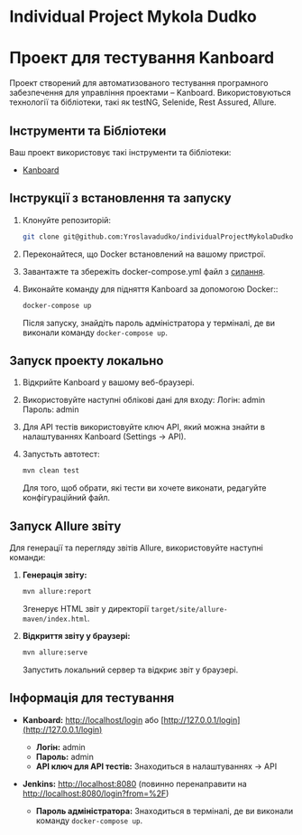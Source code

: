 # Individual Project Mykola Dudko

# Проект для тестування Kanboard
Проект створений для автоматизованого тестування програмного забезпечення для управління проектами – Kanboard.
Використовуються технології та бібліотеки, такі як testNG, Selenide, Rest Assured, Allure.

## Інструменти та Бібліотеки
Ваш проект використовує такі інструменти та бібліотеки:
- [Kanboard](https://docs.kanboard.org/v1/api/)

## Інструкції з встановлення та запуску
1. Клонуйте репозиторій:

    ```bash
    git clone git@github.com:Yroslavadudko/individualProjectMykolaDudko.git
    ```

2. Переконайтеся, що Docker встановлений на вашому пристрої.
3. Завантажте та збережіть docker-compose.yml файл з [силання](https://github.com/robot-dreams-code/QA-Automation-3.0/tree/main/src/main/java/course-work).
4. Виконайте команду для підняття Kanboard за допомогою Docker::

    ```bash
    docker-compose up
    ```

   Після запуску, знайдіть пароль адміністратора у терміналі, де ви виконали команду `docker-compose up`.

## Запуск проекту локально
1. Відкрийте Kanboard у вашому веб-браузері.
2. Використовуйте наступні облікові дані для входу:
    Логін: admin
    Пароль: admin
3. Для API тестів використовуйте ключ API, який можна знайти в налаштуваннях Kanboard (Settings -> API).
4. Запустьть автотест:

    ```bash
    mvn clean test
    ```
    Для того, щоб обрати, які тести ви хочете виконати, редагуйте конфігураційний файл.
## Запуск Allure звіту

Для генерації та перегляду звітів Allure, використовуйте наступні команди:

1. **Генерація звіту:**

    ```bash
    mvn allure:report
    ```

   Згенерує HTML звіт у директорії `target/site/allure-maven/index.html`.

2. **Відкриття звіту у браузері:**

    ```bash
    mvn allure:serve
    ```

   Запустить локальний сервер та відкриє звіт у браузері.

## Інформація для тестування

- **Kanboard:** [http://localhost/login](http://localhost/login) або [http://127.0.0.1/login](http://127.0.0.1/login)
    - **Логін:** admin
    - **Пароль:** admin
    - **API ключ для API тестів:** Знаходиться в налаштуваннях -> API

- **Jenkins:** [http://localhost:8080](http://localhost:8080) (повинно перенаправити на [http://localhost:8080/login?from=%2F](http://localhost:8080/login?from=%2F))
    - **Пароль адміністратора:** Знаходиться в терміналі, де ви виконали команду `docker-compose up`.



